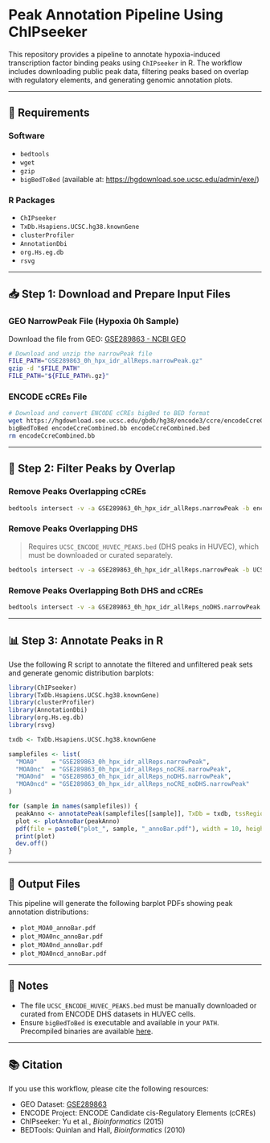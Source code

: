 # Peak Annotation Pipeline Using ChIPseeker

This repository provides a pipeline to annotate hypoxia-induced transcription factor binding peaks using `ChIPseeker` in R. The workflow includes downloading public peak data, filtering peaks based on overlap with regulatory elements, and generating genomic annotation plots.

---

## 🔧 Requirements

### Software
- `bedtools`
- `wget`
- `gzip`
- `bigBedToBed` (available at: https://hgdownload.soe.ucsc.edu/admin/exe/)

### R Packages
- `ChIPseeker`
- `TxDb.Hsapiens.UCSC.hg38.knownGene`
- `clusterProfiler`
- `AnnotationDbi`
- `org.Hs.eg.db`
- `rsvg`

---

## 📥 Step 1: Download and Prepare Input Files

### GEO NarrowPeak File (Hypoxia 0h Sample)

Download the file from GEO: [GSE289863 - NCBI GEO](https://www.ncbi.nlm.nih.gov/geo/query/acc.cgi?acc=GSE289863)

```bash
# Download and unzip the narrowPeak file
FILE_PATH="GSE289863_0h_hpx_idr_allReps.narrowPeak.gz"
gzip -d "$FILE_PATH"
FILE_PATH="${FILE_PATH%.gz}"
```

### ENCODE cCREs File

```bash
# Download and convert ENCODE cCREs bigBed to BED format
wget https://hgdownload.soe.ucsc.edu/gbdb/hg38/encode3/ccre/encodeCcreCombined.bb
bigBedToBed encodeCcreCombined.bb encodeCcreCombined.bed
rm encodeCcreCombined.bb
```

---

## 🧪 Step 2: Filter Peaks by Overlap

### Remove Peaks Overlapping cCREs

```bash
bedtools intersect -v -a GSE289863_0h_hpx_idr_allReps.narrowPeak -b encodeCcreCombined.bed > GSE289863_0h_hpx_idr_allReps_noCRE.narrowPeak
```

### Remove Peaks Overlapping DHS

> Requires `UCSC_ENCODE_HUVEC_PEAKS.bed` (DHS peaks in HUVEC), which must be downloaded or curated separately.

```bash
bedtools intersect -v -a GSE289863_0h_hpx_idr_allReps.narrowPeak -b UCSC_ENCODE_HUVEC_PEAKS.bed > GSE289863_0h_hpx_idr_allReps_noDHS.narrowPeak
```

### Remove Peaks Overlapping Both DHS and cCREs

```bash
bedtools intersect -v -a GSE289863_0h_hpx_idr_allReps_noDHS.narrowPeak -b encodeCcreCombined.bed > GSE289863_0h_hpx_idr_allReps_noCRE_noDHS.narrowPeak
```

---

## 📊 Step 3: Annotate Peaks in R

Use the following R script to annotate the filtered and unfiltered peak sets and generate genomic distribution barplots:

```r
library(ChIPseeker)
library(TxDb.Hsapiens.UCSC.hg38.knownGene)
library(clusterProfiler)
library(AnnotationDbi)
library(org.Hs.eg.db)
library(rsvg)

txdb <- TxDb.Hsapiens.UCSC.hg38.knownGene

samplefiles <- list(
  "MOA0"    = "GSE289863_0h_hpx_idr_allReps.narrowPeak",
  "MOA0nc"  = "GSE289863_0h_hpx_idr_allReps_noCRE.narrowPeak",
  "MOA0nd"  = "GSE289863_0h_hpx_idr_allReps_noDHS.narrowPeak",
  "MOA0ncd" = "GSE289863_0h_hpx_idr_allReps_noCRE_noDHS.narrowPeak"
)

for (sample in names(samplefiles)) {
  peakAnno <- annotatePeak(samplefiles[[sample]], TxDb = txdb, tssRegion = c(-200, 200), verbose = FALSE)
  plot <- plotAnnoBar(peakAnno)
  pdf(file = paste0("plot_", sample, "_annoBar.pdf"), width = 10, height = 6)
  print(plot)
  dev.off()
}
```

---

## 📁 Output Files

This pipeline will generate the following barplot PDFs showing peak annotation distributions:

- `plot_MOA0_annoBar.pdf`
- `plot_MOA0nc_annoBar.pdf`
- `plot_MOA0nd_annoBar.pdf`
- `plot_MOA0ncd_annoBar.pdf`

---

## 📌 Notes

- The file `UCSC_ENCODE_HUVEC_PEAKS.bed` must be manually downloaded or curated from ENCODE DHS datasets in HUVEC cells.
- Ensure `bigBedToBed` is executable and available in your `PATH`. Precompiled binaries are available [here](https://hgdownload.soe.ucsc.edu/admin/exe/).

---

## 📚 Citation

If you use this workflow, please cite the following resources:

- GEO Dataset: [GSE289863](https://www.ncbi.nlm.nih.gov/geo/query/acc.cgi?acc=GSE289863)
- ENCODE Project: ENCODE Candidate cis-Regulatory Elements (cCREs)
- ChIPseeker: Yu et al., *Bioinformatics* (2015)
- BEDTools: Quinlan and Hall, *Bioinformatics* (2010)
